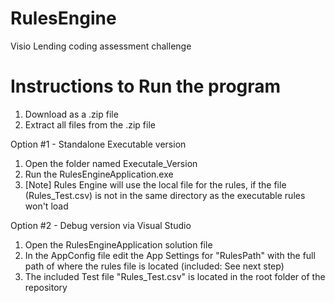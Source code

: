 # RulesEngine
Visio Lending coding assessment challenge

# Instructions to Run the program
  1. Download as a .zip file
  2. Extract all files from the .zip file

  Option #1 - Standalone Executable version
   1. Open the folder named Executale_Version
   2. Run the RulesEngineApplication.exe
   3. [Note] Rules Engine will use the local file for the rules, if the file (Rules_Test.csv) is not in the same directory as the executable rules won't load
  
  Option #2 - Debug version via Visual Studio
   1. Open the RulesEngineApplication solution file
   2. In the AppConfig file edit the App Settings for "RulesPath" with the full path of where the rules file is located (included: See next step)
   3. The included Test file "Rules_Test.csv" is located in the root folder of the repository 
